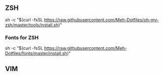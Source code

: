 ## ZSH
sh -c "$(curl -fsSL https://raw.githubusercontent.com/Meh-Dotfiles/oh-my-zsh/master/tools/install.sh)"

### Fonts for ZSH
sh -c "$(curl -fsSL https://raw.githubusercontent.com/Meh-Dotfiles/fonts/master/install.sh)"

## VIM
